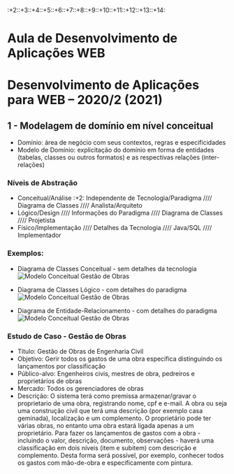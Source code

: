 :+2::+3::+4::+5::+6::+7::+8::+9::+10::+11::+12::+13::+14:
# Aula de Desenvolvimento de Aplicações WEB 
# Desenvolvimento de Aplicações para WEB – 2020/2 (2021)

## 1 - Modelagem de domínio em nível conceitual
- Domínio: área de negócio com seus contextos, regras e especificidades
- Modelo de Domínio: explicitação do domínio em forma de entidades (tabelas, classes ou outros formatos) e as respectivas relações (inter-relações)


### Níveis de Abstração
- Conceitual/Análise :+2: Independente de Tecnologia/Paradigma //// Diagrama de Classes //// Analista/Arquiteto
- Lógico/Design //// Informações do Paradigma //// Diagrama de Classes //// Projetista
- Físico/Implementação //// Detalhes da Tecnologia //// Java/SQL //// Implementador

### Exemplos:
- Diagrama de Classes Conceitual - sem detalhes da tecnologia
![Modelo Conceitual Gestão de Obras](https://raw.githubusercontent.com/marcoswagner-commits/gestao_obras_aula_daw/Documentos/diagrama_classes_conceitual_2.jpg)


- Diagrama de Classes Lógico - com detalhes do paradigma
![Modelo Conceitual Gestão de Obras](https://raw.githubusercontent.com/marcoswagner-commits/gestao_obras_aula_daw/Documentos/diagrama_classes_conceitual_1.png)

- Diagrama de Entidade-Relacionamento - com detalhes do paradigma
![Modelo Conceitual Gestão de Obras](https://raw.githubusercontent.com/marcoswagner-commits/gestao_obras_aula_daw/Documentos/diagrama_entidade_relacionamento.png)

### Estudo de Caso - Gestão de Obras

- Título: Gestão de Obras de Engenharia Civil
- Objetivo: Gerir todos os gastos de uma obra específica distinguindo os lançamentos por classificação
- Público-alvo: Engenheiros civis, mestres de obra, pedreiros e proprietários de obras
- Mercado: Todos os gerenciadores de obras 
- Descrição: 
O sistema terá como premissa armazenar/gravar o proprietario de uma obra, registrando nome, cpf e e-mail. A obra ou seja uma construção civil que terá uma descrição (por exemplo casa geminada), localização e um complemento. O proprietário pode ter várias obras, no entanto uma obra estará ligada apenas a um proprietário. Para fazer os lançamentos de gastos com a obra - incluindo o valor, descrição, documento, observações - haverá uma classificação em dois níveis (item e subitem) com descrição e complemento. Desta forma será possível, por exemplo, conhecer todos os gastos com mão-de-obra e especificamente com pintura.
